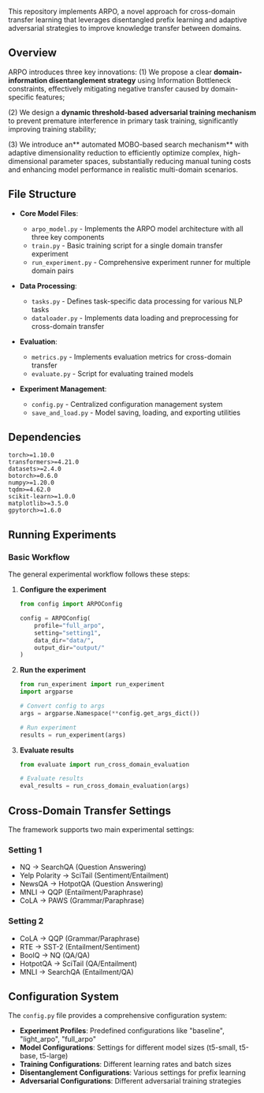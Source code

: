 This repository implements ARPO, a novel approach for cross-domain transfer learning that leverages disentangled prefix learning and adaptive adversarial strategies to improve knowledge transfer between domains.

## Overview
ARPO introduces three key innovations:
(1) We propose a clear **domain-information disentanglement strategy** using Information Bottleneck constraints, effectively mitigating negative transfer caused by domain-specific features; 

(2) We design a **dynamic threshold-based adversarial training mechanism** to prevent premature interference in primary task training, significantly improving training stability; 

(3) We introduce an** automated MOBO-based search mechanism** with adaptive dimensionality reduction to efficiently optimize complex, high-dimensional parameter spaces, substantially reducing manual tuning costs and enhancing model performance in realistic multi-domain scenarios.

## File Structure

- **Core Model Files**:
  - `arpo_model.py` - Implements the ARPO model architecture with all three key components
  - `train.py` - Basic training script for a single domain transfer experiment
  - `run_experiment.py` - Comprehensive experiment runner for multiple domain pairs

- **Data Processing**:
  - `tasks.py` - Defines task-specific data processing for various NLP tasks
  - `dataloader.py` - Implements data loading and preprocessing for cross-domain transfer

- **Evaluation**:
  - `metrics.py` - Implements evaluation metrics for cross-domain transfer
  - `evaluate.py` - Script for evaluating trained models

- **Experiment Management**:
  - `config.py` - Centralized configuration management system
  - `save_and_load.py` - Model saving, loading, and exporting utilities

## Dependencies

```
torch>=1.10.0
transformers>=4.21.0
datasets>=2.4.0
botorch>=0.6.0
numpy>=1.20.0
tqdm>=4.62.0
scikit-learn>=1.0.0
matplotlib>=3.5.0
gpytorch>=1.6.0
```

## Running Experiments

### Basic Workflow

The general experimental workflow follows these steps:

1. **Configure the experiment**
   ```python
   from config import ARPOConfig

   config = ARPOConfig(
       profile="full_arpo",   
       setting="setting1",  
       data_dir="data/",   
       output_dir="output/"  
   )
   ```

2. **Run the experiment**
   ```python
   from run_experiment import run_experiment
   import argparse
   
   # Convert config to args
   args = argparse.Namespace(**config.get_args_dict())
   
   # Run experiment
   results = run_experiment(args)
   ```

3. **Evaluate results**
   ```python
   from evaluate import run_cross_domain_evaluation
   
   # Evaluate results
   eval_results = run_cross_domain_evaluation(args)
   ```

## Cross-Domain Transfer Settings

The framework supports two main experimental settings:

### Setting 1
- NQ → SearchQA (Question Answering)
- Yelp Polarity → SciTail (Sentiment/Entailment)
- NewsQA → HotpotQA (Question Answering)
- MNLI → QQP (Entailment/Paraphrase)
- CoLA → PAWS (Grammar/Paraphrase)

### Setting 2
- CoLA → QQP (Grammar/Paraphrase)
- RTE → SST-2 (Entailment/Sentiment)
- BoolQ → NQ (QA/QA)
- HotpotQA → SciTail (QA/Entailment)
- MNLI → SearchQA (Entailment/QA)

## Configuration System

The `config.py` file provides a comprehensive configuration system:

- **Experiment Profiles**: Predefined configurations like "baseline", "light_arpo", "full_arpo"
- **Model Configurations**: Settings for different model sizes (t5-small, t5-base, t5-large)
- **Training Configurations**: Different learning rates and batch sizes
- **Disentanglement Configurations**: Various settings for prefix learning
- **Adversarial Configurations**: Different adversarial training strategies
